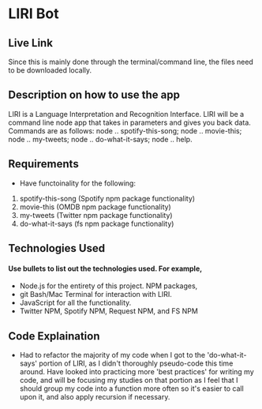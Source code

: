 # LIRI Bot  

## Live Link
Since this is mainly done through the terminal/command line, the files need to be downloaded locally.

## Description on how to use the app
LIRI is a Language Interpretation and Recognition Interface. LIRI will be a command line node app that takes in parameters and gives you back data. Commands are as follows: node .. spotify-this-song; node .. movie-this; node .. my-tweets; node .. do-what-it-says; node .. help.

## Requirements
- Have functoinality for the following:
1. spotify-this-song (Spotify npm package functionality)
2. movie-this (OMDB npm package functionality)
3. my-tweets (Twitter npm package functionality)
4. do-what-it-says (fs npm package functionality)

## Technologies Used
#### Use bullets to list out the technologies used. For example,
- Node.js for the entirety of this project. NPM packages,
- git Bash/Mac Terminal for interaction with LIRI.
- JavaScript for all the functionality.
- Twitter NPM, Spotify NPM, Request NPM, and FS NPM

## Code Explaination
- Had to refactor the majority of my code when I got to the 'do-what-it-says' portion of LIRI, as I didn't thoroughly pseudo-code this time around. Have looked into practicing more 'best practices' for writing my code, and will be focusing my studies on that portion as I feel that I should group my code into a function more often so it's easier to call upon it, and also apply recursion if necessary.
